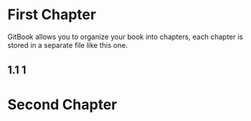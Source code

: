 # First Chapter

GitBook allows you to organize your book into chapters, each chapter is stored in a separate file like this one.
## 1.1 1
# Second Chapter

